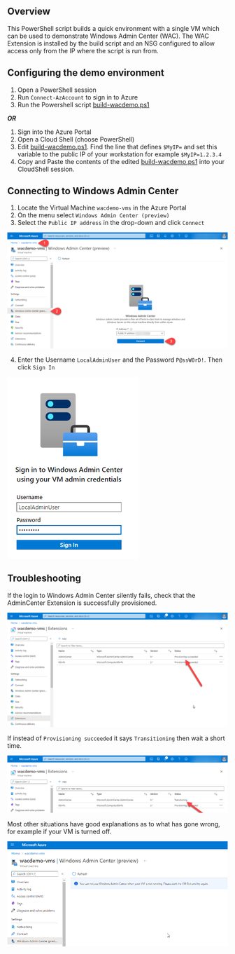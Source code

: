 ## Overview
This PowerShell script builds a quick environment with a single VM which can be used to demonstrate Windows Admin Center (WAC). The WAC Extension is installed by the build script and an NSG configured to allow access only from the IP where the script is run from.

## Configuring the demo environment
1. Open a PowerShell session
2. Run ``Connect-AzAccount`` to sign in to Azure
3. Run the Powershell script [build-wacdemo.ps1](build-wacdemo.ps1)

***OR***
1. Sign into the Azure Portal
2. Open a Cloud Shell (choose PowerShell)
3. Edit [build-wacdemo.ps1](build-wacdemo.ps1). Find the line that defines ``$MyIP=`` and set this variable to the public IP of your workstation for example ``$MyIP=1.2.3.4``
4. Copy and Paste the contents of the edited [build-wacdemo.ps1](build-wacdemo.ps1) into your CloudShell session.


## Connecting to Windows Admin Center
1. Locate the Virtual Machine ``wacdemo-vms`` in the Azure Portal
2. On the menu select ``Windows Admin Center (preview)``
3. Select the ``Public IP address`` in the drop-down and click ``Connect``

![Steps to Connect to Windows Admin Center](doc-images/wacdemo2.png)

4. Enter the Username ``LocalAdminUser`` and the Password ``P@ssW0rD!``. Then click ``Sign In``

![Sign In to Windows Admin Center](doc-images/wacdemo3.png)

## Troubleshooting
If the login to Windows Admin Center silently fails, check that the AdminCenter Extension is successfully provisioned.

![Extension Provisioned](doc-images/wacdemo4.png)

If instead of ``Provisioning succeeded`` it says ``Transitioning`` then wait a short time.

![Extension Transitioning](doc-images/wacdemo5.png)

Most other situations have good explanations as to what has gone wrong, for example if your VM is turned off.

![Turn it on](doc-images/wacdemo6.png)